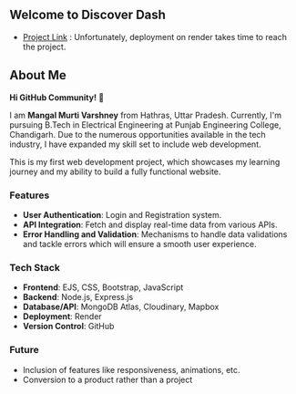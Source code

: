 ## Welcome to **Discover Dash**

- [Project Link](https://discover-dash.onrender.com/listings) : Unfortunately, deployment on render takes time to reach the project.

## About Me

**Hi GitHub Community!** 👋

I am **Mangal Murti Varshney** from Hathras, Uttar Pradesh. Currently, I'm pursuing B.Tech in Electrical Engineering at Punjab Engineering College, Chandigarh. Due to the numerous opportunities available in the tech industry, I have expanded my skill set to include web development.

This is my first web development project, which showcases my learning journey and my ability to build a fully functional website.

### Features

- **User Authentication**: Login and Registration system.
- **API Integration**: Fetch and display real-time data from various APIs.
- **Error Handling and Validation**: Mechanisms to handle data validations and tackle errors which will ensure a smooth user experience.

### Tech Stack

- **Frontend**: EJS, CSS, Bootstrap, JavaScript
- **Backend**: Node.js, Express.js
- **Database/API**: MongoDB Atlas, Cloudinary, Mapbox
- **Deployment**: Render
- **Version Control**: GitHub

### Future

- Inclusion of features like responsiveness, animations, etc.
- Conversion to a product rather than a project
